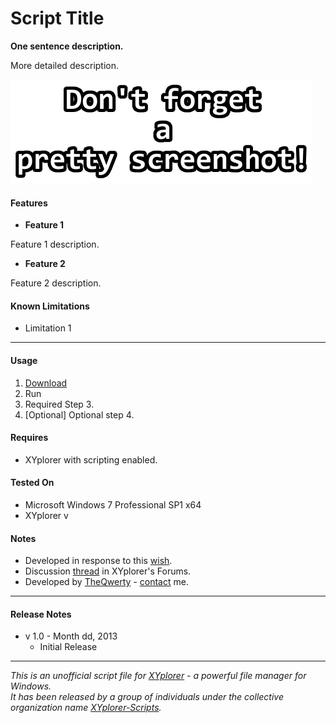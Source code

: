 # Script Title

**One sentence description.**

More detailed description.

![Screenshot.](./.img/Screenshots.png)

#### Features
+ **Feature 1**

 Feature 1 description.

+ **Feature 2**

 Feature 2 description.


#### Known Limitations
+ Limitation 1

----------

#### Usage
1. [Download](./Script.xys?raw=true)
2. Run
3. Required Step 3.
4. [Optional] Optional step 4.

#### Requires
+ XYplorer with scripting enabled.

#### Tested On
+ Microsoft Windows 7 Professional SP1 x64
+ XYplorer v

#### Notes
+ Developed in response to this [wish](example.com).
+ Discussion [thread](example.com) in XYplorer's Forums.
+ Developed by [TheQwerty](https://github.com/TheQwerty) - [contact](http://www.xyplorer.com/xyfc/memberlist.php?mode=viewprofile&u=438) me.

----------

#### Release Notes
+ v 1.0 - Month dd, 2013
    - Initial Release

----------


_This is an unofficial script file for [XYplorer](http://xyplorer.com/index.php) - a powerful file manager for Windows.<br>
It has been released by a group of individuals under the collective organization name [XYplorer-Scripts](https://github.com/XYplorer-Scripts)._